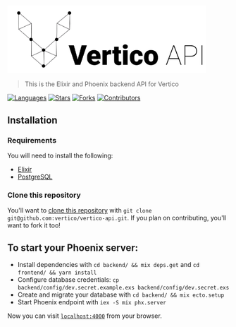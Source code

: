<p align="left">
   <img src="docs/images/logo.png" width="450"/>
</p>

> This is the Elixir and Phoenix backend API for Vertico

[![Languages](https://img.shields.io/github/languages/count/vertico/vertico-api?color=%23000&style=flat-square)](#)
[![Stars](https://img.shields.io/github/stars/vertico/vertico-api?color=000&style=flat-square)](https://github.com/vertico/vertico-api/stargazers)
[![Forks](https://img.shields.io/github/forks/vertico/vertico-api?color=%23000&style=flat-square)](https://github.com/vertico/vertico-api/network/members)
[![Contributors](https://img.shields.io/github/contributors/vertico/vertico-api?color=000&style=flat-square)](https://github.com/vertico/vertico-api/graphs/contributors)

## Installation

### Requirements

You will need to install the following:

- [Elixir](http://elixir-lang.org/install.html)
- [PostgreSQL](https://www.postgresql.org/download/)

### Clone this repository

You'll want to [clone this repository](https://help.github.com/articles/cloning-a-repository/) with `git clone git@github.com:vertico/vertico-api.git`. If you plan on contributing, you'll want to fork it too!

## To start your Phoenix server:

  * Install dependencies with `cd backend/ && mix deps.get` and `cd frontend/ && yarn install`
  * Configure database credentials: `cp backend/config/dev.secret.example.exs backend/config/dev.secret.exs`
  * Create and migrate your database with `cd backend/ && mix ecto.setup`
  * Start Phoenix endpoint with `iex -S mix phx.server`

Now you can visit [`localhost:4000`](http://localhost:4000) from your browser.
